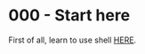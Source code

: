 # 000 - Start here

First of all, learn to use shell [HERE](../hacking-games/overthewire-wargames/bandit-used-to-learn-bash-shell-and-linux-system.md).
